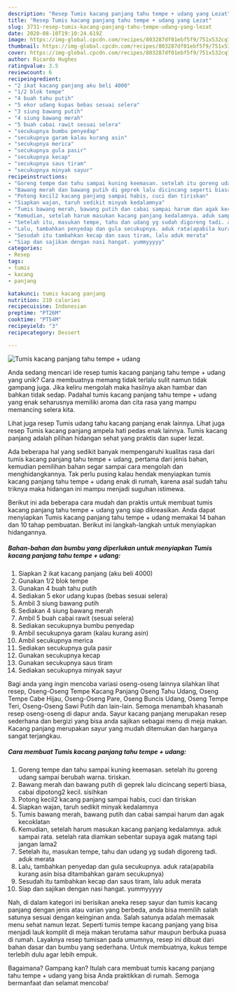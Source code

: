 ```yaml
---
description: "Resep Tumis kacang panjang tahu tempe + udang yang Lezat"
title: "Resep Tumis kacang panjang tahu tempe + udang yang Lezat"
slug: 3731-resep-tumis-kacang-panjang-tahu-tempe-udang-yang-lezat
date: 2020-08-10T19:10:24.619Z
image: https://img-global.cpcdn.com/recipes/803287df01ebf5f9/751x532cq70/tumis-kacang-panjang-tahu-tempe-udang-foto-resep-utama.jpg
thumbnail: https://img-global.cpcdn.com/recipes/803287df01ebf5f9/751x532cq70/tumis-kacang-panjang-tahu-tempe-udang-foto-resep-utama.jpg
cover: https://img-global.cpcdn.com/recipes/803287df01ebf5f9/751x532cq70/tumis-kacang-panjang-tahu-tempe-udang-foto-resep-utama.jpg
author: Ricardo Hughes
ratingvalue: 3.5
reviewcount: 6
recipeingredient:
- "2 ikat kacang panjang aku beli 4000"
- "1/2 blok tempe"
- "4 buah tahu putih"
- "5 ekor udang kupas bebas sesuai selera"
- "3 siung bawang putih"
- "4 siung bawang merah"
- "5 buah cabai rawit sesuai selera"
- "secukupnya bumbu penyedap"
- "secukupnya garam kalau kurang asin"
- "secukupnya merica"
- "secukupnya gula pasir"
- "secukupnya kecap"
- "secukupnya saus tiram"
- "secukupnya minyak sayur"
recipeinstructions:
- "Goreng tempe dan tahu sampai kuning keemasan. setelah itu goreng udang sampai berubah warna. tiriskan."
- "Bawang merah dan bawang putih di geprek lalu dicincang seperti biasa, cabai dipotong2 kecil. sisihkan"
- "Potong kecil2 kacang panjang sampai habis, cuci dan tiriskan"
- "Siapkan wajan, taruh sedikit minyak kedalamnya"
- "Tumis bawang merah, bawang putih dan cabai sampai harum dan agak kecoklatan"
- "Kemudian, setelah harum masukan kacang panjang kedalamnya. aduk sampai rata. setelah rata diamkan sebentar supaya agak matang tapi jangan lama2"
- "Setelah itu, masukan tempe, tahu dan udang yg sudah digoreng tadi. aduk merata"
- "Lalu, tambahkan penyedap dan gula secukupnya. aduk rata(apabila kurang asin bisa ditambahkan garam secukupnya)"
- "Sesudah itu tambahkan kecap dan saus tiram, lalu aduk merata"
- "Siap dan sajikan dengan nasi hangat. yummyyyyy"
categories:
- Resep
tags:
- tumis
- kacang
- panjang

katakunci: tumis kacang panjang 
nutrition: 210 calories
recipecuisine: Indonesian
preptime: "PT26M"
cooktime: "PT54M"
recipeyield: "3"
recipecategory: Dessert

---
```



![Tumis kacang panjang tahu tempe + udang](https://img-global.cpcdn.com/recipes/803287df01ebf5f9/751x532cq70/tumis-kacang-panjang-tahu-tempe-udang-foto-resep-utama.jpg)

Anda sedang mencari ide resep tumis kacang panjang tahu tempe + udang yang unik? Cara membuatnya memang tidak terlalu sulit namun tidak gampang juga. Jika keliru mengolah maka hasilnya akan hambar dan bahkan tidak sedap. Padahal tumis kacang panjang tahu tempe + udang yang enak seharusnya memiliki aroma dan cita rasa yang mampu memancing selera kita.

Lihat juga resep Tumis udang tahu kacang panjang enak lainnya. Lihat juga resep Tumis kacang panjang ampela hati pedas enak lainnya. Tumis kacang panjang adalah pilihan hidangan sehat yang praktis dan super lezat.

Ada beberapa hal yang sedikit banyak mempengaruhi kualitas rasa dari tumis kacang panjang tahu tempe + udang, pertama dari jenis bahan, kemudian pemilihan bahan segar sampai cara mengolah dan menghidangkannya. Tak perlu pusing kalau hendak menyiapkan tumis kacang panjang tahu tempe + udang enak di rumah, karena asal sudah tahu triknya maka hidangan ini mampu menjadi suguhan istimewa.


Berikut ini ada beberapa cara mudah dan praktis untuk membuat tumis kacang panjang tahu tempe + udang yang siap dikreasikan. Anda dapat menyiapkan Tumis kacang panjang tahu tempe + udang memakai 14 bahan dan 10 tahap pembuatan. Berikut ini langkah-langkah untuk menyiapkan hidangannya.

<!--inarticleads1-->

##### Bahan-bahan dan bumbu yang diperlukan untuk menyiapkan Tumis kacang panjang tahu tempe + udang:

1. Siapkan 2 ikat kacang panjang (aku beli 4000)
1. Gunakan 1/2 blok tempe
1. Gunakan 4 buah tahu putih
1. Sediakan 5 ekor udang kupas (bebas sesuai selera)
1. Ambil 3 siung bawang putih
1. Sediakan 4 siung bawang merah
1. Ambil 5 buah cabai rawit (sesuai selera)
1. Sediakan secukupnya bumbu penyedap
1. Ambil secukupnya garam (kalau kurang asin)
1. Ambil secukupnya merica
1. Sediakan secukupnya gula pasir
1. Gunakan secukupnya kecap
1. Gunakan secukupnya saus tiram
1. Sediakan secukupnya minyak sayur


Bagi anda yang ingin mencoba variasi oseng-oseng lainnya silahkan lihat resep, Oseng-Oseng Tempe Kacang Panjang Oseng Tahu Udang, Oseng Tempe Cabe Hijau, Oseng-Oseng Pare, Oseng Buncis Udang, Oseng Tempe Teri, Oseng-Oseng Sawi Putih dan lain-lain. Semoga menambah khasanah resep oseng-oseng di dapur anda. Sayur kacang panjang merupakan resep sederhana dan bergizi yang bisa anda sajikan sebagai menu di meja makan. Kacang panjang merupakan sayur yang mudah ditemukan dan harganya sangat terjangkau. 

<!--inarticleads2-->

##### Cara membuat Tumis kacang panjang tahu tempe + udang:

1. Goreng tempe dan tahu sampai kuning keemasan. setelah itu goreng udang sampai berubah warna. tiriskan.
1. Bawang merah dan bawang putih di geprek lalu dicincang seperti biasa, cabai dipotong2 kecil. sisihkan
1. Potong kecil2 kacang panjang sampai habis, cuci dan tiriskan
1. Siapkan wajan, taruh sedikit minyak kedalamnya
1. Tumis bawang merah, bawang putih dan cabai sampai harum dan agak kecoklatan
1. Kemudian, setelah harum masukan kacang panjang kedalamnya. aduk sampai rata. setelah rata diamkan sebentar supaya agak matang tapi jangan lama2
1. Setelah itu, masukan tempe, tahu dan udang yg sudah digoreng tadi. aduk merata
1. Lalu, tambahkan penyedap dan gula secukupnya. aduk rata(apabila kurang asin bisa ditambahkan garam secukupnya)
1. Sesudah itu tambahkan kecap dan saus tiram, lalu aduk merata
1. Siap dan sajikan dengan nasi hangat. yummyyyyy


Nah, di dalam kategori ini berisikan aneka resep sayur dan tumis kacang panjang dengan jenis atau varian yang berbeda, anda bisa memilih salah satunya sesuai dengan keinginan anda. Salah satunya adalah memasak menu sehat namun lezat. Seperti tumis tempe kacang panjang yang bisa menjadi lauk komplit di meja makan terutama sahur maupun berbuka puasa di rumah. Layaknya resep tumisan pada umumnya, resep ini dibuat dari bahan dasar dan bumbu yang sederhana. Untuk membuatnya, kukus tempe terlebih dulu agar lebih empuk. 

Bagaimana? Gampang kan? Itulah cara membuat tumis kacang panjang tahu tempe + udang yang bisa Anda praktikkan di rumah. Semoga bermanfaat dan selamat mencoba!
